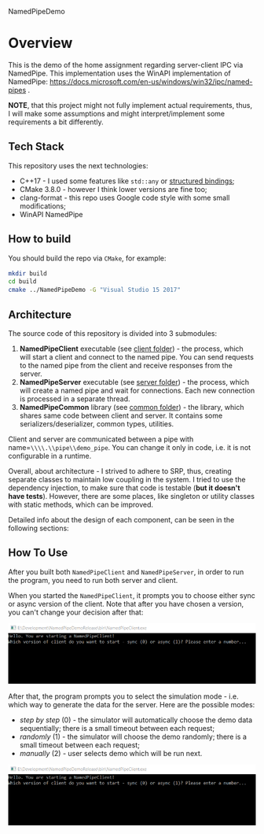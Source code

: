 NamedPipeDemo

# Overview

This is the demo of the home assignment regarding server-client IPC via NamedPipe. This implementation uses the WinAPI implementation of NamedPipe: https://docs.microsoft.com/en-us/windows/win32/ipc/named-pipes .

**NOTE**, that this project might not fully implement actual requirements, thus, I will make some assumptions and might interpret/implement some requirements a bit differently.

## Tech Stack
This repository uses the next technologies:
* C++17 - I used some features like `std::any` or [structured bindings](https://en.cppreference.com/w/cpp/language/structured_binding);
* CMake 3.8.0 - however I think lower versions are fine too;
* clang-format - this repo uses Google code style with some small modifications;
* WinAPI NamedPipe

## How to build
You should build the repo via `CMake`, for example:
```bash
mkdir build
cd build
cmake ../NamedPipeDemo -G "Visual Studio 15 2017"
```

## Architecture
The source code of this repository is divided into 3 submodules:
1. __NamedPipeClient__ executable (see [client folder](https://github.com/borzun/NamedPipeDemo/tree/master/client)) - the process, which will start a client and connect to the named pipe. You can send requests to the named pipe from the client and receive responses from the server.
2. __NamedPipeServer__ executable (see [server folder](https://github.com/borzun/NamedPipeDemo/tree/master/server)) - the process, which will create a named pipe and wait for connections. Each new connection is processed in a separate thread.
3. __NamedPipeCommon__ library (see [common folder](https://github.com/borzun/NamedPipeDemo/tree/master/common)) - the library, which shares same code between client and server. It contains some serializers/deserializer, common types, utilities.

Client and server are communicated between a pipe with name=`\\\\.\\pipe\\demo_pipe`. You can change it only in code, i.e. it is not configurable in a runtime.

Overall, about architecture - I strived to adhere to SRP, thus, creating separate classes to maintain low coupling in the system. I tried to use the dependency injection, to make sure that code is testable (__but it doesn't have tests__). However, there are some places, like singleton or utility classes with static methods, which can be improved.

Detailed info about the design of each component, can be seen in the following sections:

## How To Use
After you built both `NamedPipeClient` and `NamedPipeServer`, in order to run the program, you need to run both server and client. 

When you started the `NamedPipeClient`, it prompts you to choose either sync or async version of the client. Note that after you have chosen a version, you can't change your decision after that:

![dialog #1](https://github.com/borzun/NamedPipeDemo/blob/master/resources/dialog1.png)

After that, the program prompts you to select the simulation mode - i.e. which way to generate the data for the server. Here are the possible modes:
* *step by step* (0) - the simulator will automatically choose the demo data sequentially; there is a small timeout between each request;
* *randomly* (1) - the simulator will choose the demo randomly; there is a small timeout between each request;
* *manually* (2) - user selects demo which will be run next.

![dialog #2](https://github.com/borzun/NamedPipeDemo/blob/master/resources/dialog1.png)